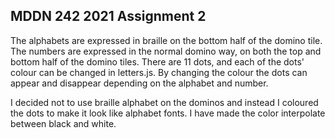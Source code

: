 ## MDDN 242 2021 Assignment 2

The alphabets are expressed in braille on the bottom half of the domino tile.
The numbers are expressed in the normal domino way, on both the top and bottom half of the domino tiles.
There are 11 dots, and each of the dots' colour can be changed in letters.js. By changing the colour the dots can appear and disappear depending on the alphabet and number.

I decided not to use braille alphabet on the dominos and instead I coloured the dots to make it look like alphabet fonts.
I have made the color interpolate between black and white.



